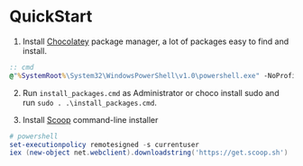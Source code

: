 # QuickStart

1. Install [Chocolatey](https://chocolatey.org/) package manager, a lot of packages easy to find and install.

```cmd
:: cmd 
@"%SystemRoot%\System32\WindowsPowerShell\v1.0\powershell.exe" -NoProfile -InputFormat None -ExecutionPolicy Bypass -Command "iex ((New-Object System.Net.WebClient).DownloadString('https://chocolatey.org/install.ps1'))" && SET "PATH=%PATH%;%ALLUSERSPROFILE%\chocolatey\bin"
```

2. Run `install_packages.cmd` as Administrator or choco install sudo and run `sudo . .\install_packages.cmd`.

3. Install [Scoop](https://scoop.sh/) command-line installer

```powershell
# powershell
set-executionpolicy remotesigned -s currentuser
iex (new-object net.webclient).downloadstring('https://get.scoop.sh')
```
